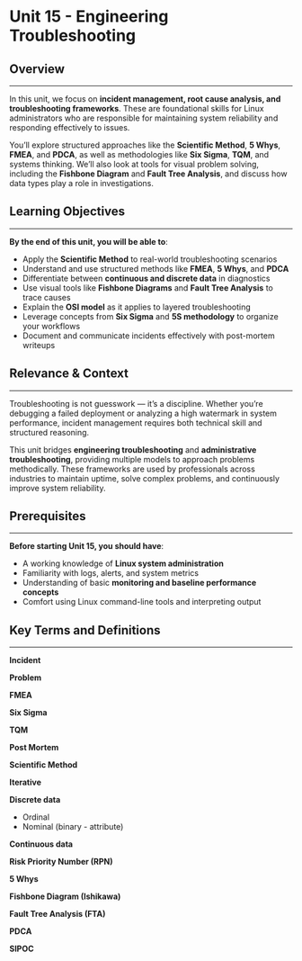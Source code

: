 # Unit 15 - Engineering Troubleshooting

## Overview

---

In this unit, we focus on **incident management, root cause analysis, and troubleshooting frameworks**. These are foundational skills for Linux administrators who are responsible for maintaining system reliability and responding effectively to issues.

You’ll explore structured approaches like the **Scientific Method**, **5 Whys**, **FMEA**, and **PDCA**, as well as methodologies like **Six Sigma**, **TQM**, and systems thinking. We’ll also look at tools for visual problem solving, including the **Fishbone Diagram** and **Fault Tree Analysis**, and discuss how data types play a role in investigations.

## Learning Objectives

---

**By the end of this unit, you will be able to**:

- Apply the **Scientific Method** to real-world troubleshooting scenarios
- Understand and use structured methods like **FMEA**, **5 Whys**, and **PDCA**
- Differentiate between **continuous and discrete data** in diagnostics
- Use visual tools like **Fishbone Diagrams** and **Fault Tree Analysis** to trace causes
- Explain the **OSI model** as it applies to layered troubleshooting
- Leverage concepts from **Six Sigma** and **5S methodology** to organize your workflows
- Document and communicate incidents effectively with post-mortem writeups

## Relevance & Context

---

Troubleshooting is not guesswork — it’s a discipline. Whether you’re debugging a failed deployment or analyzing a high watermark in system performance, incident management requires both technical skill and structured reasoning.

This unit bridges **engineering troubleshooting** and **administrative troubleshooting**, providing multiple models to approach problems methodically. These frameworks are used by professionals across industries to maintain uptime, solve complex problems, and continuously improve system reliability.

## Prerequisites

---

**Before starting Unit 15, you should have**:

- A working knowledge of **Linux system administration**
- Familiarity with logs, alerts, and system metrics
- Understanding of basic **monitoring and baseline performance concepts**
- Comfort using Linux command-line tools and interpreting output

## Key Terms and Definitions

---

**Incident**  

**Problem**  

**FMEA**  

**Six Sigma**  

**TQM**  

**Post Mortem**  

**Scientific Method**  

**Iterative**  

**Discrete data**  
  - Ordinal
  - Nominal (binary - attribute)

**Continuous data**  

**Risk Priority Number (RPN)**  

**5 Whys**  

**Fishbone Diagram (Ishikawa)**  

**Fault Tree Analysis (FTA)**  

**PDCA**  

**SIPOC**
